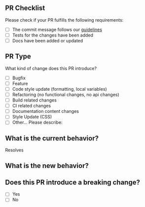 ## PR Checklist
Please check if your PR fulfills the following requirements:
<!-- Please check all that apply using "x". -->
- [ ] The commit message follows our [guidelines](https://github.com/mobi/goponents/blob/master/CONTRIBUTING.md)
- [ ] Tests for the changes have been added
- [ ] Docs have been added or updated

## PR Type
What kind of change does this PR introduce?
<!-- Please check the one that applies to this PR using "x". -->
- [ ] Bugfix
- [ ] Feature
- [ ] Code style update (formatting, local variables)
- [ ] Refactoring (no functional changes, no api changes)
- [ ] Build related changes
- [ ] CI related changes
- [ ] Documentation content changes
- [ ] Style Update (CSS)
- [ ] Other... Please describe:

## What is the current behavior?
<!-- Please describe the current behavior that you are modifying, or link to a relevant issue. -->

Resolves <!-- Issue Number -->

## What is the new behavior?


## Does this PR introduce a breaking change?
<!-- Please check either yes or no using "x". -->
- [ ] Yes
- [ ] No

<!-- If this PR contains a breaking change, please describe the impact and migration path for existing applications below. -->
